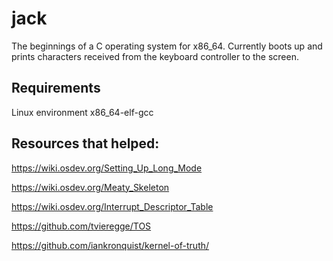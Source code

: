 # jack
The beginnings of a C operating system for x86_64.
Currently boots up and prints characters received from the keyboard controller to the screen.

## Requirements
Linux environment
x86_64-elf-gcc

## Resources that helped: 

https://wiki.osdev.org/Setting_Up_Long_Mode

https://wiki.osdev.org/Meaty_Skeleton

https://wiki.osdev.org/Interrupt_Descriptor_Table

https://github.com/tvieregge/TOS

https://github.com/iankronquist/kernel-of-truth/
